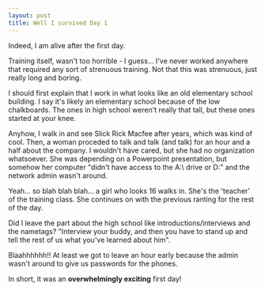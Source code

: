 ```yaml
---
layout: post
title: Well I survived Day 1
---
```


Indeed, I am alive after the first day.

Training itself, wasn't too horrible - I guess... I've never worked anywhere
that required any sort of strenuous training. Not that this was strenuous,
just really long and boring.

I should first explain that I work in what looks like an old elementary school
building. I say it's likely an elementary school because of the low
chalkboards. The ones in high school weren't really that tall, but these ones
started at your knee.

Anyhow, I walk in and see Slick Rick Macfee after years, which was kind of
cool. Then, a woman proceded to talk and talk (and talk) for an hour and a
half about the company. I wouldn't have cared, but she had no organization
whatsoever. She was depending on a Powerpoint presentation, but somehow her
computer "didn't have access to the A:\ drive or D:\" and the network admin
wasn't around.

Yeah... so blah blah blah... a girl who looks 16 walks in. She's the 'teacher'
of the training class. She continues on with the previous ranting for the rest
of the day.

Did I leave the part about the high school like introductions/interviews and
the nametags? "Interview your buddy, and then you have to stand up and tell
the rest of us what you've learned about him".

Blaahhhhhh!! At least we got to leave an hour early because the admin wasn't
around to give us passwords for the phones.

In short, it was an **overwhelmingly exciting** first day!

